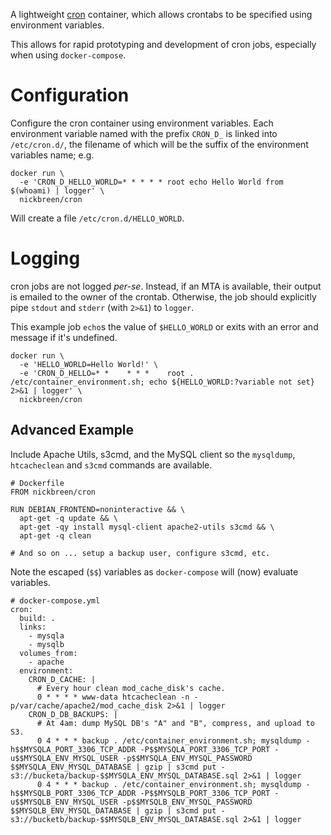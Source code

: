 A lightweight [cron] container, which allows crontabs to be specified using environment variables.

This allows for rapid prototyping and development of cron jobs, especially when using ```docker-compose```.

[cron]: https://www.debian-administration.org/article/56/Command_scheduling_with_cron

# Configuration

Configure the cron container using environment variables. Each environment variable named with the prefix ```CRON_D_``` is linked into ```/etc/cron.d/```, the filename of which will be the suffix of the environment variables name; e.g.

    docker run \
      -e 'CRON_D_HELLO_WORLD=* * * * * root echo Hello World from $(whoami) | logger' \
      nickbreen/cron

Will create a file ```/etc/cron.d/HELLO_WORLD```.

# Logging

cron jobs are not logged _per-se_. Instead, if an MTA is available, their output is emailed to the owner of the crontab. Otherwise, the job should explicitly pipe  ```stdout``` and ```stderr``` (with ```2>&1```) to ```logger```.

This example job ```echo```s the value of ```$HELLO_WORLD``` or exits with an error and message if it's undefined.

    docker run \
      -e 'HELLO_WORLD=Hello World!' \
      -e 'CRON_D_HELLO=* *    * * *    root . /etc/container_environment.sh; echo ${HELLO_WORLD:?variable not set} 2>&1 | logger' \
      nickbreen/cron

## Advanced Example

Include Apache Utils, s3cmd, and the MySQL client so the ```mysqldump```, ```htcacheclean``` and ```s3cmd``` commands are available.

    # Dockerfile
    FROM nickbreen/cron

    RUN DEBIAN_FRONTEND=noninteractive && \
      apt-get -q update && \
      apt-get -qy install mysql-client apache2-utils s3cmd && \
      apt-get -q clean

    # And so on ... setup a backup user, configure s3cmd, etc.


Note the escaped (```$$```) variables as ```docker-compose``` will (now) evaluate variables.

    # docker-compose.yml
    cron:
      build: .
      links:
        - mysqla
        - mysqlb
      volumes_from:
        - apache
      environment:
        CRON_D_CACHE: |
          # Every hour clean mod_cache_disk's cache.
          0 * * * * www-data htcacheclean -n -p/var/cache/apache2/mod_cache_disk 2>&1 | logger
        CRON_D_DB_BACKUPS: |
          # At 4am: dump MySQL DB's "A" and "B", compress, and upload to S3.
          0 4 * * * backup . /etc/container_environment.sh; mysqldump -h$$MYSQLA_PORT_3306_TCP_ADDR -P$$MYSQLA_PORT_3306_TCP_PORT -u$$MYSQLA_ENV_MYSQL_USER -p$$MYSQLA_ENV_MYSQL_PASSWORD $$MYSQLA_ENV_MYSQL_DATABASE | gzip | s3cmd put - s3://bucketa/backup-$$MYSQLA_ENV_MYSQL_DATABASE.sql 2>&1 | logger
          0 4 * * * backup . /etc/container_environment.sh; mysqldump -h$$MYSQLB_PORT_3306_TCP_ADDR -P$$MYSQLB_PORT_3306_TCP_PORT -u$$MYSQLB_ENV_MYSQL_USER -p$$MYSQLB_ENV_MYSQL_PASSWORD $$MYSQLB_ENV_MYSQL_DATABASE | gzip | s3cmd put - s3://bucketb/backup-$$MYSQLB_ENV_MYSQL_DATABASE.sql 2>&1 | logger
